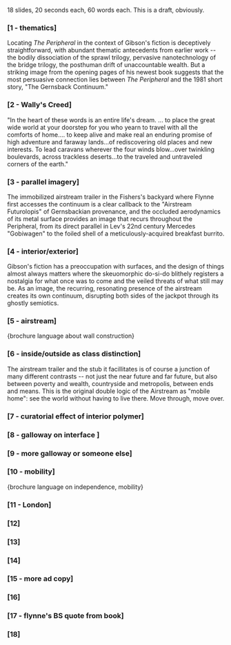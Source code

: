 18 slides, 20 seconds each, 60 words each. This is a draft, obviously.

### [1 - thematics] 

Locating *The Peripheral* in the context of Gibson's fiction is deceptively straightforward, with abundant thematic antecedents from earlier work -- the bodily dissociation of the sprawl trilogy, pervasive nanotechnology of the bridge trilogy, the posthuman drift of unaccountable wealth. But a striking image from the opening pages of his newest book suggests that the most persuasive connection lies between *The Peripheral* and the 1981 short story, "The Gernsback Continuum."

### [2 - Wally's Creed] 

"In the heart of these words is an entire life's dream. ... to place the great wide world at your doorstep for you who yearn to travel with all the comforts of home.... to keep alive and make real an enduring promise of high adventure and faraway lands...of rediscovering old places and new interests. To lead caravans wherever the four winds blow...over twinkling boulevards, across trackless deserts...to the traveled and untraveled corners of the earth."


### [3 - parallel imagery] 

The immobilized airstream trailer in the Fishers's backyard where Flynne first accesses the continuum is a clear callback to the "Airstream Futurolopis" of Gernsbackian provenance, and the occluded aerodynamics of its metal surface provides an image that recurs throughout the Peripheral, from its direct parallel in Lev's 22nd century Mercedes "Gobiwagen" to the foiled shell of a meticulously-acquired breakfast burrito.

### [4 - interior/exterior]

Gibson's fiction has a preoccupation with surfaces, and the design of things almost always matters where the skeuomorphic do-si-do blithely registers a nostalgia for what once was to come and the veiled threats of what still may be. As an image, the recurring, resonating presence of the airstream creates its own continuum, disrupting both sides of the jackpot through its ghostly semiotics. 

### [5 - airstream]

{brochure language about wall construction}

### [6 - inside/outside as class distinction]

The airstream trailer and the stub it facillitates is of course a junction of many different contrasts -- not just the near future and far future, but also between poverty and wealth, countryside and metropolis, between ends and means. This is the original double logic of the Airstream as "mobile home": see the world without having to live there. Move through, move over.

### [7 - curatorial effect of interior polymer]



### [8 - galloway on interface ]

### [9 - more galloway or someone else]

### [10 - mobility]

{brochure language on independence, mobility}

### [11 - London]



### [12]

### [13]

### [14]

### [15 - more ad copy]

### [16]

### [17 - flynne's BS quote from book]

### [18]


